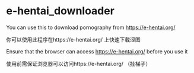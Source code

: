 # e-hentai_downloader
You can use this to download pornography from https://e-hentai.org/

你可以使用此程序在https://e-hentai.org/  上快速下载涩图

Ensure that the browser can access https://e-hentai.org/ before you use it

使用前需保证浏览器可以访问https://e-hentai.org/  （挂梯子）
 
